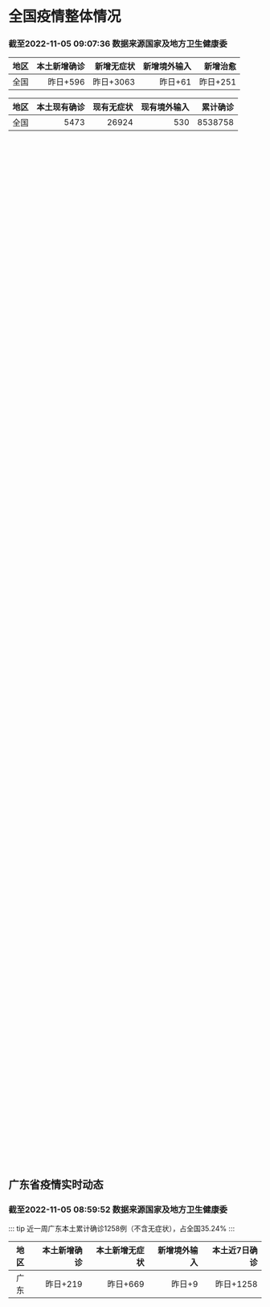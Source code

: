 
# 全国疫情整体情况
### 截至2022-11-05 09:07:36 数据来源国家及地方卫生健康委

|地区|本土新增确诊|新增无症状|新增境外输入|新增治愈|
|:--:|---:|---:|---:|---:|
|全国|昨日+596|昨日+3063|昨日+61|昨日+251|

|地区|本土现有确诊|现有无症状|现有境外输入|累计确诊|
|:--:|---:|---:|---:|---:|
|全国|5473|26924|530|8538758|

<ChinaMap :dataList="dataList" :title="title"/>

<div id="chinaDayModify" style="width:100%;height:500px;margin-bottom:10px;"></div>
<div id="chinaAddHistoryData" style="width:100%;height:500px;margin-bottom:10px;"></div>
<div id="chinaNowHistoryData" style="width:100%;height:500px;margin-bottom:10px;"></div>
<div id="chinaTotalHistoryData" style="width:100%;height:500px;margin-bottom:10px;"></div>


## 广东省疫情实时动态
### 截至2022-11-05 08:59:52 数据来源国家及地方卫生健康委

::: tip 近一周广东本土累计确诊1258例（不含无症状），占全国35.24%
:::

|地区|本土新增确诊|本土新增无症状|新增境外输入|本土近7日确诊|
|:--:|---:|---:|---:|---:|
|广东|昨日+219|昨日+669|昨日+9|昨日+1258|

<div id="guangdongModify" style="width:100%;height:500px;margin-bottom:10px;"></div>
<div id="guangdongTotalHistory" style="width:100%;height:500px;margin-bottom:10px;"></div>
<div id="guangzhouModifyHistory" style="width:100%;height:500px;margin-bottom:10px;"></div>


<script>
import * as echarts from 'echarts'
export default {
  data(){
    return {
      title: '新增本土确诊',
      dataList: [{name: '台湾', value: 0, addList: []},{name: '香港', value: 0, addList: []},{name: '湖北', value: 0, addList: []},{name: '上海', value: 0, addList: []},{name: '吉林', value: 0, addList: []},{name: '广东', value: 219, addList: [{name: '广州', num: 168},
{name: '汕头', num: 26},
{name: '茂名', num: 18},
{name: '深圳', num: 4},
{name: '佛山', num: 1},
]},{name: '海南', value: 0, addList: []},{name: '四川', value: 13, addList: [{name: '成都', num: 6},
{name: '凉山', num: 2},
{name: '巴中', num: 2},
{name: '乐山', num: 2},
{name: '绵阳', num: 1},
]},{name: '福建', value: 44, addList: [{name: '福州', num: 44},
]},{name: '内蒙古', value: 75, addList: [{name: '呼和浩特', num: 72},
{name: '鄂尔多斯', num: 1},
{name: '通辽', num: 1},
{name: '乌海', num: 1},
]},{name: '北京', value: 37, addList: [{name: '朝阳', num: 16},
{name: '昌平', num: 9},
{name: '密云', num: 2},
{name: '顺义', num: 2},
{name: '东城', num: 2},
]},{name: '陕西', value: 17, addList: [{name: '西安', num: 13},
{name: '延安', num: 3},
{name: '安康', num: 1},
]},{name: '河南', value: 9, addList: [{name: '郑州', num: 9},
]},{name: '浙江', value: 1, addList: [{name: '宁波', num: 1},
]},{name: '黑龙江', value: 6, addList: [{name: '绥化', num: 4},
{name: '哈尔滨', num: 2},
]},{name: '山东', value: 3, addList: [{name: '青岛', num: 2},
{name: '枣庄', num: 1},
]},{name: '江苏', value: 4, addList: [{name: '盐城', num: 2},
{name: '南京', num: 1},
{name: '淮安', num: 1},
]},{name: '云南', value: 9, addList: [{name: '昆明', num: 5},
{name: '德宏州', num: 3},
{name: '玉溪', num: 1},
]},{name: '天津', value: 0, addList: []},{name: '广西', value: 0, addList: []},{name: '辽宁', value: 3, addList: [{name: '丹东', num: 2},
{name: '沈阳', num: 1},
]},{name: '河北', value: 0, addList: []},{name: '新疆', value: 20, addList: [{name: '乌鲁木齐', num: 17},
{name: '未公布来源', num: 3},
]},{name: '湖南', value: 34, addList: [{name: '邵阳', num: 31},
{name: '怀化', num: 1},
{name: '郴州', num: 1},
{name: '湘潭', num: 1},
]},{name: '安徽', value: 0, addList: []},{name: '江西', value: 0, addList: []},{name: '山西', value: 61, addList: [{name: '大同', num: 53},
{name: '忻州', num: 4},
{name: '晋中', num: 2},
{name: '吕梁', num: 1},
{name: '朔州', num: 1},
]},{name: '重庆', value: 39, addList: [{name: '沙坪坝区', num: 13},
{name: '大足区', num: 9},
{name: '九龙坡区', num: 5},
{name: '江北区', num: 5},
{name: '万州区', num: 2},
]},{name: '西藏', value: 0, addList: []},{name: '甘肃', value: 0, addList: []},{name: '贵州', value: 1, addList: [{name: '贵阳', num: 1},
]},{name: '澳门', value: 0, addList: []},{name: '青海', value: 0, addList: []},{name: '宁夏', value: 1, addList: [{name: '石嘴山', num: 1},
]},{name: '南海诸岛', value: 0, addList: []}]
    }
  },
  mounted () {
    const themeObj = {"color":["#2ec7c9","#b6a2de","#5ab1ef","#ffb980","#d87a80","#8d98b3","#e5cf0d","#97b552","#95706d","#dc69aa","#07a2a4","#9a7fd1","#588dd5","#f5994e","#c05050","#59678c","#c9ab00","#7eb00a","#6f5553","#c14089"],"backgroundColor":"rgba(0,0,0,0)","textStyle":{},"title":{"textStyle":{"color":"#008acd"},"subtextStyle":{"color":"#aaaaaa"}},"line":{"itemStyle":{"borderWidth":1},"lineStyle":{"width":2},"symbolSize":3,"symbol":"emptyCircle","smooth":true},"radar":{"itemStyle":{"borderWidth":1},"lineStyle":{"width":2},"symbolSize":3,"symbol":"emptyCircle","smooth":true},"bar":{"itemStyle":{"barBorderWidth":0,"barBorderColor":"#ccc"}},"pie":{"itemStyle":{"borderWidth":0,"borderColor":"#ccc"}},"scatter":{"itemStyle":{"borderWidth":0,"borderColor":"#ccc"}},"boxplot":{"itemStyle":{"borderWidth":0,"borderColor":"#ccc"}},"parallel":{"itemStyle":{"borderWidth":0,"borderColor":"#ccc"}},"sankey":{"itemStyle":{"borderWidth":0,"borderColor":"#ccc"}},"funnel":{"itemStyle":{"borderWidth":0,"borderColor":"#ccc"}},"gauge":{"itemStyle":{"borderWidth":0,"borderColor":"#ccc"}},"candlestick":{"itemStyle":{"color":"#d87a80","color0":"#2ec7c9","borderColor":"#d87a80","borderColor0":"#2ec7c9","borderWidth":1}},"graph":{"itemStyle":{"borderWidth":0,"borderColor":"#ccc"},"lineStyle":{"width":1,"color":"#aaaaaa"},"symbolSize":3,"symbol":"emptyCircle","smooth":true,"color":["#2ec7c9","#b6a2de","#5ab1ef","#ffb980","#d87a80","#8d98b3","#e5cf0d","#97b552","#95706d","#dc69aa","#07a2a4","#9a7fd1","#588dd5","#f5994e","#c05050","#59678c","#c9ab00","#7eb00a","#6f5553","#c14089"],"label":{"color":"#eeeeee"}},"map":{"itemStyle":{"areaColor":"#dddddd","borderColor":"#eeeeee","borderWidth":0.5},"label":{"color":"#d87a80"},"emphasis":{"itemStyle":{"areaColor":"rgba(254,153,78,1)","borderColor":"#444","borderWidth":1},"label":{"color":"rgb(100,0,0)"}}},"geo":{"itemStyle":{"areaColor":"#dddddd","borderColor":"#eeeeee","borderWidth":0.5},"label":{"color":"#d87a80"},"emphasis":{"itemStyle":{"areaColor":"rgba(254,153,78,1)","borderColor":"#444","borderWidth":1},"label":{"color":"rgb(100,0,0)"}}},"categoryAxis":{"axisLine":{"show":true,"lineStyle":{"color":"#008acd"}},"axisTick":{"show":true,"lineStyle":{"color":"#333"}},"axisLabel":{"show":true,"color":"#333"},"splitLine":{"show":false,"lineStyle":{"color":["#eee"]}},"splitArea":{"show":false,"areaStyle":{"color":["rgba(250,250,250,0.3)","rgba(200,200,200,0.3)"]}}},"valueAxis":{"axisLine":{"show":true,"lineStyle":{"color":"#008acd"}},"axisTick":{"show":true,"lineStyle":{"color":"#333"}},"axisLabel":{"show":true,"color":"#333"},"splitLine":{"show":true,"lineStyle":{"color":["#eee"]}},"splitArea":{"show":true,"areaStyle":{"color":["rgba(250,250,250,0.3)","rgba(200,200,200,0.3)"]}}},"logAxis":{"axisLine":{"show":true,"lineStyle":{"color":"#008acd"}},"axisTick":{"show":true,"lineStyle":{"color":"#333"}},"axisLabel":{"show":true,"color":"#333"},"splitLine":{"show":true,"lineStyle":{"color":["#eee"]}},"splitArea":{"show":true,"areaStyle":{"color":["rgba(250,250,250,0.3)","rgba(200,200,200,0.3)"]}}},"timeAxis":{"axisLine":{"show":true,"lineStyle":{"color":"#008acd"}},"axisTick":{"show":true,"lineStyle":{"color":"#333"}},"axisLabel":{"show":true,"color":"#333"},"splitLine":{"show":true,"lineStyle":{"color":["#eee"]}},"splitArea":{"show":false,"areaStyle":{"color":["rgba(250,250,250,0.3)","rgba(200,200,200,0.3)"]}}},"toolbox":{"iconStyle":{"borderColor":"#2ec7c9"},"emphasis":{"iconStyle":{"borderColor":"#18a4a6"}}},"legend":{"textStyle":{"color":"#333333"}},"tooltip":{"axisPointer":{"lineStyle":{"color":"#008acd","width":"1"},"crossStyle":{"color":"#008acd","width":"1"}}},"timeline":{"lineStyle":{"color":"#008acd","width":1},"itemStyle":{"color":"#008acd","borderWidth":1},"controlStyle":{"color":"#008acd","borderColor":"#008acd","borderWidth":0.5},"checkpointStyle":{"color":"#2ec7c9","borderColor":"#2ec7c9"},"label":{"color":"#008acd"},"emphasis":{"itemStyle":{"color":"#a9334c"},"controlStyle":{"color":"#008acd","borderColor":"#008acd","borderWidth":0.5},"label":{"color":"#008acd"}}},"visualMap":{"color":["#5ab1ef","#e0ffff"]},"dataZoom":{"backgroundColor":"rgba(47,69,84,0)","dataBackgroundColor":"#efefff","fillerColor":"rgba(182,162,222,0.2)","handleColor":"#008acd","handleSize":"100%","textStyle":{"color":"#333333"}},"markPoint":{"label":{"color":"#eeeeee"},"emphasis":{"label":{"color":"#eeeeee"}}}}

    echarts.registerTheme('dark', (themeObj))

    this.chartChDay = echarts.init(document.getElementById("chinaDayModify"), "dark")
,this.chartChAdd = echarts.init(document.getElementById("chinaAddHistoryData"), "dark")
,this.chartChNow = echarts.init(document.getElementById("chinaNowHistoryData"), "dark")
,this.chartChTotal = echarts.init(document.getElementById("chinaTotalHistoryData"), "dark")
,this.chartGdMod = echarts.init(document.getElementById("guangdongModify"), "dark")
,this.chartGdTotal = echarts.init(document.getElementById("guangdongTotalHistory"), "dark")
,this.chartGzMod = echarts.init(document.getElementById("guangzhouModifyHistory"), "dark")


    const option_gd_mod = {
      title: {
        text: '广东疫情新增趋势（人）'
      },
      tooltip: {
        trigger: 'axis',
        axisPointer: {
          type: 'cross',
          label: {
            backgroundColor: '#6a7985'
          }
        }
      },
      legend: {
        top: 20,
        data: [{name: '本土新增确诊',icon: 'rect'}, {name: '本土新增无症状',icon: 'rect'},{name: '新增境外输入',icon: 'rect'}]
      },
      grid: {
        left: '3%',
        right: '4%',
        bottom: '3%',
        containLabel: true
      },
      toolbox: {
        feature: {
          saveAsImage: {}
        }
      },
      xAxis: {
        type: 'category',
        boundaryGap: false,
        data: ["09.07","09.08","09.09","09.10","09.11","09.12","09.13","09.14","09.15","09.16","09.17","09.18","09.19","09.20","09.21","09.22","09.23","09.24","09.25","09.26","09.27","09.28","09.29","09.30","10.01","10.02","10.03","10.04","10.05","10.06","10.07","10.08","10.09","10.10","10.11","10.12","10.13","10.14","10.15","10.16","10.17","10.18","10.19","10.20","10.21","10.22","10.23","10.24","10.25","10.26","10.27","10.28","10.29","10.30","10.31","11.01","11.02","11.03","11.04",]
      },
      yAxis: {
        type: 'value'
      },
      series: [
        {
          name: '本土新增确诊',
          type: 'line',
          areaStyle: {},
          emphasis: {
            focus: 'series'
          },
          data: [27,36,26,15,17,7,6,5,5,3,2,1,0,3,1,2,5,6,7,12,4,18,16,22,17,19,27,34,37,41,47,34,31,38,43,36,53,60,35,23,36,50,26,27,19,32,23,33,45,15,27,63,83,291,242,125,103,195,219,]
        },
        {
          name: '本土新增无症状',
          type: 'line',
          areaStyle: {},
          emphasis: {
            focus: 'series'
          },
          data: [12,28,6,10,11,4,3,4,1,1,1,2,1,2,2,4,0,0,5,5,2,5,15,21,10,24,16,24,27,34,27,21,24,25,11,17,21,29,29,38,61,48,58,62,74,59,70,62,67,84,88,136,195,468,458,298,356,470,669,]
        },
        {
          name: '新增境外输入',
          type: 'line',
          areaStyle: {},
          emphasis: {
            focus: 'series'
          },
          data: [6,16,23,19,21,12,11,8,10,15,7,11,15,12,13,14,15,12,19,14,15,21,15,11,29,11,19,18,19,27,10,14,27,27,14,17,15,24,18,18,11,12,14,25,17,9,19,12,6,5,11,14,14,8,7,10,12,13,9,]
        }
      ]
    };

    const option_gd_total = {
      title: {
        text: '广东疫情概览（人）'
      },
      tooltip: {
        trigger: 'axis',
        axisPointer: {
          type: 'cross',
          label: {
            backgroundColor: '#6a7985'
          }
        }
      },
      legend: {
        top: 20,
        data: [{name: '累计确诊',icon: 'rect'},{name: '累计治愈',icon: 'rect'}]
      },
      grid: {
        left: '3%',
        right: '4%',
        bottom: '3%',
        containLabel: true
      },
      toolbox: {
        feature: {
          saveAsImage: {}
        }
      },
      xAxis: {
        type: 'category',
        boundaryGap: false,
        data: ["09.07","09.08","09.09","09.10","09.11","09.12","09.13","09.14","09.15","09.16","09.17","09.18","09.19","09.20","09.21","09.22","09.23","09.24","09.25","09.26","09.27","09.28","09.29","09.30","10.01","10.02","10.03","10.04","10.05","10.06","10.07","10.08","10.09","10.10","10.11","10.12","10.13","10.14","10.15","10.16","10.17","10.18","10.19","10.20","10.21","10.22","10.23","10.24","10.25","10.26","10.27","10.28","10.29","10.30","10.31","11.01","11.02","11.03","11.04",]
      },
      yAxis: {
        type: 'value'
      },
      series: [
        {
          name: '累计确诊',
          type: 'line',
          areaStyle: {},
          emphasis: {
            focus: 'series'
          },
          data: [9507,9559,9608,9642,9680,9699,9716,9729,9744,9762,9771,9783,9798,9813,9827,9843,9863,9881,9905,9931,9950,9991,10022,10055,10101,10131,10177,10229,10285,10353,10410,10458,10516,10581,10638,10691,10759,10843,10896,10947,10994,11056,11106,11138,11174,11215,11257,11302,11353,11373,11411,11488,11585,11884,12133,12268,12383,12591,12819,]
        },
        {
          name: '累计治愈',
          type: 'line',
          areaStyle: {},
          emphasis: {
            focus: 'series'
          },
          data: [8804,8831,8855,8888,8923,8959,9011,9075,9140,9140,9140,9140,9140,9140,9140,9529,9529,9529,9529,9529,9529,9529,9529,9529,9529,9529,9529,9529,9529,9877,9877,9877,9972,10007,10048,10091,10127,10127,10127,10178,10239,10298,10298,10298,10298,10298,10298,10298,10298,10298,10298,10298,10298,10298,10298,10298,10298,10298,10298,]
        }
      ]
    };

    const option_gz_mod = {
      title: {
        text: '广州疫情新增趋势（人）'
      },
      tooltip: {
        trigger: 'axis',
        axisPointer: {
          type: 'cross',
          label: {
            backgroundColor: '#6a7985'
          }
        }
      },
      legend: {
        top: 20,
        data: [{name: '本土新增确诊',icon: 'rect'},{name: '本土新增无症状',icon: 'rect'}]
      },
      grid: {
        left: '3%',
        right: '4%',
        bottom: '3%',
        containLabel: true
      },
      toolbox: {
        feature: {
          saveAsImage: {}
        }
      },
      xAxis: {
        type: 'category',
        boundaryGap: false,
        data: ["0907","0908","0909","0910","0911","0912","0913","0914","0915","0916","0917","0918","0919","0920","0921","0922","0923","0924","0925","0926","0927","0928","0929","0930","1001","1002","1003","1004","1005","1006","1007","1008","1009","1010","1011","1012","1013","1014","1015","1016","1017","1018","1019","1020","1021","1022","1023","1024","1025","1026","1027","1028","1029","1030","1031","1101","1102","1103","1104",]
      },
      yAxis: {
        type: 'value'
      },
      series: [
        {
          name: '本土新增确诊',
          type: 'line',
          areaStyle: {},
          emphasis: {
            focus: 'series'
          },
          data: [3,2,0,0,0,0,0,0,0,0,1,0,0,0,0,1,4,5,2,2,0,1,1,2,0,5,10,12,14,21,17,18,5,13,6,10,25,23,20,3,16,22,6,10,12,18,16,22,27,11,19,54,66,232,190,85,83,149,168,]
        },
        {
          name: '本土新增无症状',
          type: 'line',
          areaStyle: {},
          emphasis: {
            focus: 'series'
          },
          data: [1,0,0,0,0,0,0,0,0,1,0,1,0,1,2,4,0,0,0,1,1,0,2,0,0,3,7,5,13,8,12,9,15,1,2,7,3,8,16,27,43,31,44,46,46,39,53,43,46,39,46,85,125,295,289,253,323,430,635,]
        }
      ]
    };

    const option_ch_day  = {
      series: [
        {
          type: 'treemap',
          data: [
            {
              name: '本土新增确诊昨日+596',
              value: 596,
            },
            {
              name: '新增无症状昨日+3063',
              value: 3063,
            },
            {
              name: '新增境外输入昨日+61',
              value: 61,
            },
            {
              name: '新增治愈昨日+251',
              value: 251,
            },
          ]
        }
      ]
    };

    const option_ch_add = {
      title: {
        text: '新增疫情整体走势'
      },
      tooltip: {
        trigger: 'axis',
        axisPointer: {
          type: 'cross',
          label: {
            backgroundColor: '#6a7985'
          }
        }
      },
      legend: {
        top: 20,
        data: [{name: '本土确诊',icon: 'rect'}, {name: '无症状感染',icon: 'rect'},{name: '新增境外输入',icon: 'rect'}]
      },
      grid: {
        left: '3%',
        right: '4%',
        bottom: '3%',
        containLabel: true
      },
      toolbox: {
        feature: {
          saveAsImage: {}
        }
      },
      xAxis: {
        type: 'category',
        boundaryGap: false,
        data: ["09.05","09.06","09.07","09.08","09.09","09.10","09.11","09.12","09.13","09.14","09.15","09.16","09.17","09.18","09.19","09.20","09.21","09.22","09.23","09.24","09.25","09.26","09.27","09.28","09.29","09.30","10.01","10.02","10.03","10.04","10.05","10.06","10.07","10.08","10.09","10.10","10.11","10.12","10.13","10.14","10.15","10.16","10.17","10.18","10.19","10.20","10.21","10.22","10.23","10.24","10.25","10.26","10.27","10.28","10.29","10.30","10.31","11.01","11.02","11.03","11.04",]
      },
      yAxis: {
        type: 'value'
      },
      series: [
        {
          name: '本土确诊',
          type: 'line',
          areaStyle: {},
          emphasis: {
            focus: 'series'
          },
          data: [264,323,241,259,239,179,164,188,196,126,102,76,106,92,104,123,114,121,129,159,235,173,119,106,97,106,116,189,250,223,183,216,447,441,373,427,374,322,249,291,174,182,208,204,164,158,159,155,173,205,297,193,214,324,353,479,498,409,531,704,596,]
        },
        {
          name: '无症状感染',
          type: 'line',
          areaStyle: {},
          emphasis: {
            focus: 'series'
          },
          data: [1235,1247,1093,1033,994,959,785,727,762,823,746,505,930,715,525,485,512,627,624,601,597,636,625,526,625,549,432,466,626,747,1005,1267,1301,1307,1566,1662,1386,1154,1010,900,668,534,587,630,643,638,658,683,751,875,944,924,1123,1153,1566,2220,2221,2346,2669,3167,3063,]
        },
        {
          name: '新增境外输入',
          type: 'line',
          areaStyle: {},
          emphasis: {
            focus: 'series'
          },
          data: [46,57,39,42,51,55,62,54,41,41,59,64,48,55,48,43,51,54,59,58,60,72,75,64,59,66,63,51,57,50,46,72,54,62,61,64,43,50,64,70,70,63,42,43,47,56,56,52,48,41,41,38,48,53,48,42,49,56,50,53,61,]
        }
      ]
    };

    const option_ch_now = {
      title: {
        text: '现有疫情整体走势'
      },
      tooltip: {
        trigger: 'axis',
        axisPointer: {
          type: 'cross',
          label: {
            backgroundColor: '#6a7985'
          }
        }
      },
      legend: {
        top: 20,
        data: [{name: '本土确诊',icon: 'rect'}, {name: '无症状感染',icon: 'rect'},{name: '新增境外输入',icon: 'rect'}]
      },
      grid: {
        left: '3%',
        right: '4%',
        bottom: '3%',
        containLabel: true
      },
      toolbox: {
        feature: {
          saveAsImage: {}
        }
      },
      xAxis: {
        type: 'category',
        boundaryGap: false,
        data: ["09.05","09.06","09.07","09.08","09.09","09.10","09.11","09.12","09.13","09.14","09.15","09.16","09.17","09.18","09.19","09.20","09.21","09.22","09.23","09.24","09.25","09.26","09.27","09.28","09.29","09.30","10.01","10.02","10.03","10.04","10.05","10.06","10.07","10.08","10.09","10.10","10.11","10.12","10.13","10.14","10.15","10.16","10.17","10.18","10.19","10.20","10.21","10.22","10.23","10.24","10.25","10.26","10.27","10.28","10.29","10.30","10.31","11.01","11.02","11.03","11.04",]
      },
      yAxis: {
        type: 'value'
      },
      series: [
        {
          name: '本土确诊',
          type: 'line',
          areaStyle: {},
          emphasis: {
            focus: 'series'
          },
          data: [5670,5709,5713,5666,5575,5403,5083,4851,4714,4334,3681,3502,3293,3070,2881,2726,2606,2494,2477,2395,2404,2381,2378,2365,2359,2301,2314,2306,2341,2261,2263,2329,2666,2977,3240,3460,3637,3779,3824,3906,3854,3808,3777,3677,3595,3529,3362,3245,3179,3062,3127,3104,3107,3252,3440,3751,4101,4324,4641,5070,5473,]
        },
        {
          name: '无症状感染',
          type: 'line',
          areaStyle: {},
          emphasis: {
            focus: 'series'
          },
          data: [557,571,548,560,560,567,568,566,563,550,565,586,572,576,577,571,577,564,563,552,558,585,613,632,610,608,631,623,629,615,620,628,633,641,646,644,623,618,632,657,650,655,636,635,623,624,624,629,605,592,578,562,551,549,547,527,537,530,523,527,530,]
        },
        {
          name: '新增境外输入',
          type: 'line',
          areaStyle: {},
          emphasis: {
            focus: 'series'
          },
          data: [23860,24163,24009,23400,22660,22555,21919,21298,20832,20206,18729,18148,17756,17213,16241,14762,14010,13518,11627,11277,10573,10414,10373,10105,9829,9770,9618,8814,8449,8109,8069,8744,9419,10193,11206,11944,12805,13455,13998,14442,14606,14679,14750,14715,14774,14658,14360,14193,14094,14026,14399,14475,14817,15140,15931,17538,19036,20631,22423,24734,26924,]
        }
      ]
    };

    const option_ch_total = {
      title: {
        text: '累计疫情整体走势'
      },
      tooltip: {
        trigger: 'axis',
        axisPointer: {
          type: 'cross',
          label: {
            backgroundColor: '#6a7985'
          }
        }
      },
      legend: {
        top: 20,
        data: [{name: '确诊(含港澳台)', con: 'rect'}, {name: '死亡(含港澳台)',icon: 'rect'}]
      },
      grid: {
        left: '3%',
        right: '4%',
        bottom: '3%',
        containLabel: true
      },
      toolbox: {
        feature: {
          saveAsImage: {}
        }
      },
      xAxis: {
        type: 'category',
        boundaryGap: false,
        data: ["09.05","09.06","09.07","09.08","09.09","09.10","09.11","09.12","09.13","09.14","09.15","09.16","09.17","09.18","09.19","09.20","09.21","09.22","09.23","09.24","09.25","09.26","09.27","09.28","09.29","09.30","10.01","10.02","10.03","10.04","10.05","10.06","10.07","10.08","10.09","10.10","10.11","10.12","10.13","10.14","10.15","10.16","10.17","10.18","10.19","10.20","10.21","10.22","10.23","10.24","10.25","10.26","10.27","10.28","10.29","10.30","10.31","11.01","11.02","11.03","11.04",]
      },
      yAxis: {
        type: 'value'
      },
      series: [
        {
          name: '确诊(含港澳台)',
          type: 'line',
          areaStyle: {},
          emphasis: {
            focus: 'series'
          },
          data: [6106096,6144277,6187141,6223835,6259551,6296680,6330038,6356783,6404975,6455788,6502479,6545234,6585920,6626392,6655661,6701113,6748819,6792066,6833790,6872895,6912675,6942179,6988610,7037863,7083359,7127469,7171159,7215114,7249310,7299603,7355347,7402656,7454504,7499946,7499946,7578751,7621171,7621171,7621171,7778306,7822739,7865269,7895059,7895059,7895059,8026778,8064765,8101522,8137786,8137786,8137786,8246496,8283181,8318921,8352484,8385213,8409023,8444367,8478830,8510115,8538758,]
        },
        {
          name: '死亡(含港澳台)',
          type: 'line',
          areaStyle: {},
          emphasis: {
            focus: 'series'
          },
          data: [25058,25088,25130,25171,25237,25275,25315,25354,25381,25428,25491,25553,25603,25671,25712,25744,25792,25868,26074,26132,26176,26244,26278,26330,26388,26446,26500,26568,26609,21422,26706,26769,26823,26823,26823,26823,26823,26823,26823,26823,26823,26823,26823,26823,26823,26823,26823,26823,26823,26823,26823,26823,26823,26823,26823,26823,26823,26823,26823,26823,26823,]
        }
      ]
    };

    this.chartGdMod.setOption(option_gd_mod);
    this.chartGdTotal.setOption(option_gd_total);
    this.chartGzMod.setOption(option_gz_mod);
    this.chartChDay.setOption(option_ch_day);
    this.chartChAdd.setOption(option_ch_add);
    this.chartChNow.setOption(option_ch_now);
    this.chartChTotal.setOption(option_ch_total);

    window.onresize = () => {
      this.chartGdMod.resize()
      this.chartGdTotal.resize()
      this.chartGzMod.resize()
      this.chartChDay.resize()
      this.chartChAdd.resize()
      this.chartChNow.resize()
      this.chartChTotal.resize()
    }
  }
}
</script>

## 广东省各地区疫情情况

::: danger 204个中高风险地区
:::

|地区|本土新增确诊|本土新增无症状|本土近7日确诊|中高风险地区|
|:--:|---:|---:|---:|---:|
|湛江|+1|+2|+1|+2|
|潮州|0|+1|0|0|
|广州|+168|+635|+973|+106|
|汕头|+26|+4|+67|+14|
|茂名|+18|+7|+27|+24|
|深圳|+4|+3|+91|+36|
|佛山|+1|+4|+28|0|
|东莞|+1|0|+2|+5|
|梅州|0|+9|+46|+7|
|揭阳|0|+3|0|+1|
|江门|0|+1|+13|+5|
|韶关|0|0|+4|0|
|阳江|0|0|+2|+2|
|清远|0|0|+2|0|
|河源|0|0|+1|0|
|云浮|0|0|+1|0|
|汕尾|0|0|0|0|
|肇庆|0|0|0|0|
|珠海|0|0|0|0|
|惠州|0|0|0|+2|
|中山|0|0|0|0|


## 广东疫情热点动态

  
### 11-05 09:35
::: tip 广州市花都区调整风险区域
广州花都发布
花都区新型冠状病毒肺炎疫情防控指挥部
关于调整风险区域的通告
（第131号）
根据疫情处置工作进展和疾控专家建议，经区新冠肺炎防控指挥部研究决定，自2022年11月5日起，对涉疫风险区域...

北京日报客户端

[阅读全文](https://view.inews.qq.com/a/20221105A01GNA00?&chlid=news_news_top&uid=100188415180#)
:::

### 11-05 08:45
::: tip 2022年11月5日广东省新冠肺炎疫情情况
                                                        　　11月4日0-24时，全省新增本土确诊病例160例（广州111例，深圳4例，汕头24...

信息来源：广东省卫生健康委员会

[阅读全文](https://h5.baike.qq.com/mobile/landing.html?docid=WJW20221105EH2W3YCL&isNews=1&adtag=wxjk.yqssc.yqdt)
:::

### 11-04 22:51
::: tip 广州海珠区：11月5日0时至7日24时，全域严格控制人员流动、实行临时交通管控
“广州海珠发布”微信公众号消息，广州市海珠区新型冠状病毒肺炎疫情防控指挥部办公室通告，为有效阻断疫情传播扩散风险，尽快实现社会面动态清零，切实保障广大人民群众生命安全和身体健康，经研判，决定11月5日...

界面新闻

[阅读全文](https://view.inews.qq.com/a/20221104A0A7Z900?&chlid=news_news_top&uid=100188415180#)
:::

### 11-04 22:29
::: tip 中国内地日增本土感染人数八连升 广州疫情防控全面提速
(抗击新冠肺炎)中国内地日增本土感染人数八连升 广州疫情防控全面提速
　　中新社北京11月4日电 综合消息：因新疆、广东、福建、青海等地新冠肺炎疫情居高不下，内蒙古、湖南、黑龙江等地疫情再现升势，中国...

中国新闻网

[阅读全文](https://view.inews.qq.com/a/20221104A0A33000?&chlid=news_news_top&uid=100188415180#)
:::

### 11-04 22:24
::: tip 去过这些地方速报备，涉超市、餐馆等！深圳3区发布提醒
今天（11月4日）

南山、罗湖、光明相继发布提醒

请在相关时间到过以下地方的市民

尽快报备...

深圳大件事

[阅读全文](https://mp.weixin.qq.com/s?__biz=MzA4NTczOTMzMQ==&mid=2651395101&idx=2&sn=eff39f5abbb8f3e6751854d8c628749a&chksm=842ee631b3596f27e83d9ca049c5e8d576aaec1c6effe4537a799e0b983f7892e6e7d7841249&mpshare=1&scene=1&srcid=1105gO0a0WFzVlbAVqRn95Fo&sharer_sharetime=1667611819575&sharer_shareid=cf6417681f1ab593d86f6816cedb531b&version=4.0.19.6020&platform=win#rd)
:::

### 11-04 21:21
::: tip 广州：适时启用方舱医院等后备医疗资源
(抗击新冠肺炎)广州：适时启用方舱医院等后备医疗资源
　　中新网广州11月4日电 (记者 王华)广州市卫生健康委员会4日通报，按照“宁可备而不用”的原则，做好医疗资源储备，适时启用方舱医院等医疗应急力...

中国新闻网

[阅读全文](https://view.inews.qq.com/a/20221104A09J7Y00?&chlid=news_news_top&uid=100188415180#)
:::

### 11-04 20:41
::: tip 广东普宁：11月4日0-12时，新增2例新冠病毒无症状感染者
“揭阳发布”微信公众号消息，普宁市新冠肺炎疫情防控指挥部办公室通报，11月4日0-12时，普宁市新增2例无症状感染者，系11月3日已公布的无症状感染者方某某家人，均在隔离管控人员中发现，目前已闭环转运...

信息来源：界面新闻

[阅读全文](https://h5.baike.qq.com/mobile/landing.html?docid=20221104A094I800&isNews=1&adtag=wxjk.yqssc.yqdt)
:::

### 11-04 20:03
::: tip 城中村环境对疫情传播具有放大器效应，广州疾控正抓紧排查
据央视新闻，11月4日，广州市新闻办召开疫情防控新闻发布会。会上，广州市疾病预防控制中心党委书记、新闻发言人张周斌通报，昨天，番禺区洛浦街、大石街、钟村街道出现了多个社会面散发个案，目前流调溯源、区域...

信息来源：界面新闻

[阅读全文](https://h5.baike.qq.com/mobile/landing.html?docid=20221104A08Q0A00&isNews=1&adtag=wxjk.yqssc.yqdt)
:::

### 11-04 20:02
::: tip 潮州饶平通报1名无症状感染者，这些地方已划定“三区”！
11月4日，潮州市饶平县新型冠状病毒肺炎疫情防控指挥部办公室发布通报，发现1名省内外市返饶输入新冠病毒无症状感染者，系当天上午该县通报的核酸检测结果异常人员林某某。此外，该县划定临时封控区、临时管控区...

信息来源：南方PLUS

[阅读全文](https://h5.baike.qq.com/mobile/landing.html?docid=20221104A08PBE00&isNews=1&adtag=wxjk.yqssc.yqdt)
:::

### 11-04 19:15
::: tip 深圳市福田区住房和建设局通报近期疫情防控典型案例
南都讯 记者张馨怡 11月4日，深圳市福田区住房和建设局发布关于近期疫情防控典型案例的通报，通报表扬4家物业企业，批评4家物业企业，并对存在问题的物业服务企业启动不良行为认定程序。深圳市福田区住房和建...

信息来源：南方都市报

[阅读全文](https://h5.baike.qq.com/mobile/landing.html?docid=20221104A087FM00&isNews=1&adtag=wxjk.yqssc.yqdt)
:::


## 广州疫情热点动态

  
### 11-05 09:35
::: tip 广州市花都区调整风险区域
广州花都发布
花都区新型冠状病毒肺炎疫情防控指挥部
关于调整风险区域的通告
（第131号）
根据疫情处置工作进展和疾控专家建议，经区新冠肺炎防控指挥部研究决定，自2022年11月5日起，对涉疫风险区域...

北京日报客户端

[阅读全文](https://view.inews.qq.com/a/20221105A01GNA00?&chlid=news_news_top&uid=100188415180#)
:::

### 11-05 08:45
::: tip 2022年11月5日广东省新冠肺炎疫情情况
                                                        　　11月4日0-24时，全省新增本土确诊病例160例（广州111例，深圳4例，汕头24...

信息来源：广东省卫生健康委员会

[阅读全文](https://h5.baike.qq.com/mobile/landing.html?docid=WJW20221105EH2W3YCL&isNews=1&adtag=wxjk.yqssc.yqdt)
:::

### 11-04 22:51
::: tip 广州海珠区：11月5日0时至7日24时，全域严格控制人员流动、实行临时交通管控
“广州海珠发布”微信公众号消息，广州市海珠区新型冠状病毒肺炎疫情防控指挥部办公室通告，为有效阻断疫情传播扩散风险，尽快实现社会面动态清零，切实保障广大人民群众生命安全和身体健康，经研判，决定11月5日...

界面新闻

[阅读全文](https://view.inews.qq.com/a/20221104A0A7Z900?&chlid=news_news_top&uid=100188415180#)
:::

### 11-04 22:29
::: tip 中国内地日增本土感染人数八连升 广州疫情防控全面提速
(抗击新冠肺炎)中国内地日增本土感染人数八连升 广州疫情防控全面提速
　　中新社北京11月4日电 综合消息：因新疆、广东、福建、青海等地新冠肺炎疫情居高不下，内蒙古、湖南、黑龙江等地疫情再现升势，中国...

中国新闻网

[阅读全文](https://view.inews.qq.com/a/20221104A0A33000?&chlid=news_news_top&uid=100188415180#)
:::

### 11-04 22:24
::: tip 去过这些地方速报备，涉超市、餐馆等！深圳3区发布提醒
今天（11月4日）

南山、罗湖、光明相继发布提醒

请在相关时间到过以下地方的市民

尽快报备...

深圳大件事

[阅读全文](https://mp.weixin.qq.com/s?__biz=MzA4NTczOTMzMQ==&mid=2651395101&idx=2&sn=eff39f5abbb8f3e6751854d8c628749a&chksm=842ee631b3596f27e83d9ca049c5e8d576aaec1c6effe4537a799e0b983f7892e6e7d7841249&mpshare=1&scene=1&srcid=1105gO0a0WFzVlbAVqRn95Fo&sharer_sharetime=1667611819575&sharer_shareid=cf6417681f1ab593d86f6816cedb531b&version=4.0.19.6020&platform=win#rd)
:::

### 11-04 21:21
::: tip 广州：适时启用方舱医院等后备医疗资源
(抗击新冠肺炎)广州：适时启用方舱医院等后备医疗资源
　　中新网广州11月4日电 (记者 王华)广州市卫生健康委员会4日通报，按照“宁可备而不用”的原则，做好医疗资源储备，适时启用方舱医院等医疗应急力...

中国新闻网

[阅读全文](https://view.inews.qq.com/a/20221104A09J7Y00?&chlid=news_news_top&uid=100188415180#)
:::

### 11-04 20:41
::: tip 广东普宁：11月4日0-12时，新增2例新冠病毒无症状感染者
“揭阳发布”微信公众号消息，普宁市新冠肺炎疫情防控指挥部办公室通报，11月4日0-12时，普宁市新增2例无症状感染者，系11月3日已公布的无症状感染者方某某家人，均在隔离管控人员中发现，目前已闭环转运...

信息来源：界面新闻

[阅读全文](https://h5.baike.qq.com/mobile/landing.html?docid=20221104A094I800&isNews=1&adtag=wxjk.yqssc.yqdt)
:::

### 11-04 20:03
::: tip 城中村环境对疫情传播具有放大器效应，广州疾控正抓紧排查
据央视新闻，11月4日，广州市新闻办召开疫情防控新闻发布会。会上，广州市疾病预防控制中心党委书记、新闻发言人张周斌通报，昨天，番禺区洛浦街、大石街、钟村街道出现了多个社会面散发个案，目前流调溯源、区域...

信息来源：界面新闻

[阅读全文](https://h5.baike.qq.com/mobile/landing.html?docid=20221104A08Q0A00&isNews=1&adtag=wxjk.yqssc.yqdt)
:::

### 11-04 20:02
::: tip 潮州饶平通报1名无症状感染者，这些地方已划定“三区”！
11月4日，潮州市饶平县新型冠状病毒肺炎疫情防控指挥部办公室发布通报，发现1名省内外市返饶输入新冠病毒无症状感染者，系当天上午该县通报的核酸检测结果异常人员林某某。此外，该县划定临时封控区、临时管控区...

信息来源：南方PLUS

[阅读全文](https://h5.baike.qq.com/mobile/landing.html?docid=20221104A08PBE00&isNews=1&adtag=wxjk.yqssc.yqdt)
:::

### 11-04 19:15
::: tip 深圳市福田区住房和建设局通报近期疫情防控典型案例
南都讯 记者张馨怡 11月4日，深圳市福田区住房和建设局发布关于近期疫情防控典型案例的通报，通报表扬4家物业企业，批评4家物业企业，并对存在问题的物业服务企业启动不良行为认定程序。深圳市福田区住房和建...

信息来源：南方都市报

[阅读全文](https://h5.baike.qq.com/mobile/landing.html?docid=20221104A087FM00&isNews=1&adtag=wxjk.yqssc.yqdt)
:::

